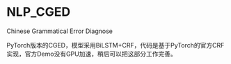 # NLP_CGED
Chinese Grammatical Error Diagnose

PyTorch版本的CGED，模型采用BiLSTM+CRF，代码是基于PyTorch的官方CRF实现，官方Demo没有GPU加速，稍后可以把这部分工作完善。
